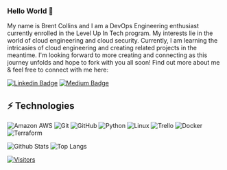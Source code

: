 ### Hello World 👋

<!-- My name is Brent Collins and I am a DevOps Engineering enthusiast currently enrolled in the Level Up In Tech program. My interests lie in the world of cloud engineering and cloud security. Currently, I am learning the intricasies of cloud engineering and creating related projects in the meantime. I'm looking forward to more creating and connecting as this journey unfolds and hope to fork with you all soon!-->

My name is Brent Collins and I am a DevOps Engineering enthusiast currently enrolled in the Level Up In Tech program. My interests lie in the world of cloud engineering and cloud security. Currently, I am learning the intricasies of cloud engineering and creating related projects in the meantime. I'm looking forward to more creating and connecting as this journey unfolds and hope to fork with you all soon! Find out more about me & feel free to connect with me here:

<!-- Replace the fields below with the information requested. Remember to remove the encapsulating <> characters. For spaces in names, use %20 (e.g. Broadus%20Palmer) -->

[![Linkedin Badge](https://img.shields.io/badge/-(Brenton%20Collins)-blue?style=flat-square&logo=Linkedin&logoColor=white&link=https://www.linkedin.com/in/brenton-collins-547b29ba)](https://www.linkedin.com/in/brenton-collins-547b29ba)
[![Medium Badge](https://img.shields.io/badge/Brenton%20Collins-12100E?style=flat-square&logo=medium&logoColor=white&link=https://medium.com/@brentoncollins012)](https://medium.com/@brentcollins012)


## ⚡ Technologies

<!-- Check out the Badges folder for more badges -->

![Amazon AWS](https://img.shields.io/badge/Amazon%20AWS-232F3E?style=flat-square&logo=amazon-aws)
![Git](https://img.shields.io/badge/-Git-black?style=flat-square&logo=git)
![GitHub](https://img.shields.io/badge/-GitHub-181717?style=flat-square&logo=github)
![Python](https://img.shields.io/badge/-Python-black?style=flat-square&logo=Python)
![Linux](https://img.shields.io/badge/Linux-FCC624?style=flat-square&logo=linux&logoColor=black)
![Trello](https://img.shields.io/badge/Trello-%23026AA7.svg?style=flat-square&logo=Trello&logoColor=white)
![Docker](https://img.shields.io/badge/docker-%230db7ed.svg?style=for-the-badge&logo=docker&logoColor=white)
![Terraform](https://img.shields.io/badge/terraform-%235835CC.svg?style=for-the-badge&logo=terraform&logoColor=white)

<!-- Replace the fields below with the information requested. Remember to remove the encapsulating <> characters. -->

![Github Stats](https://github-readme-stats.vercel.app/api?username=bjc2012&count_private=true&show_icons=true&include_all_commits=true)
![Top Langs](https://github-readme-stats.vercel.app/api/top-langs/?username=bjc2012&hide=TeX&layout=compact)


[![Visitors](https://api.visitorbadge.io/api/visitors?path=LevelUpInTech%2FLevelUpInTech&label=VISITORS&countColor=%23263759)](https://visitorbadge.io/status?path=LevelUpInTech%2FLevelUpInTech)
